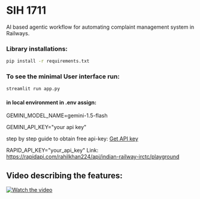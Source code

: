 # SIH 1711
AI based agentic workflow for automating complaint management system in Railways. 

### Library installations: 
```bash
pip install -r requirements.txt
```
### To see the minimal User interface run: 
```bash
streamlit run app.py
```
#### in local environment in .env assign: 
GEMINI_MODEL_NAME=gemini-1.5-flash

GEMINI_API_KEY="your api key"

step by step guide to obtain free api-key: [Get API key](https://www.linkedin.com/pulse/step-by-step-guide-using-google-gemini-free-api-calls-image-text-y3noc/)

RAPID_API_KEY="your_api_key" 
Link: https://rapidapi.com/rahilkhan224/api/indian-railway-irctc/playground

## Video describing the features: 
[![Watch the video](https://img.youtube.com/vi/Ts_lwYFlMB4/0.jpg)](https://www.youtube.com/watch?v=Ts_lwYFlMB4)
